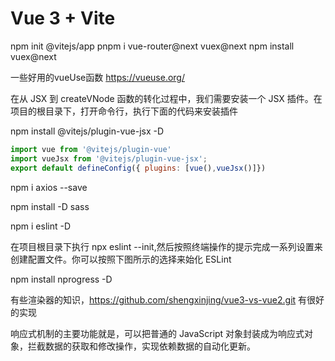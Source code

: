 # Vue 3 + Vite

npm init @vitejs/app
pnpm i vue-router@next vuex@next
npm install vuex@next


一些好用的vueUse函数
https://vueuse.org/


在从 JSX 到 createVNode 函数的转化过程中，我们需要安装一个 JSX 插件。在项目的根目录下，打开命令行，执行下面的代码来安装插件

npm install @vitejs/plugin-vue-jsx -D

```javascript
import vue from '@vitejs/plugin-vue'
import vueJsx from '@vitejs/plugin-vue-jsx';
export default defineConfig({ plugins: [vue(),vueJsx()]})

```

npm i axios --save

npm install -D sass

npm i eslint -D

在项目根目录下执行 npx eslint --init,然后按照终端操作的提示完成一系列设置来创建配置文件。你可以按照下图所示的选择来始化 ESLint


npm install nprogress -D

有些渲染器的知识，https://github.com/shengxinjing/vue3-vs-vue2.git 有很好的实现

响应式机制的主要功能就是，可以把普通的 JavaScript 对象封装成为响应式对象，拦截数据的获取和修改操作，实现依赖数据的自动化更新。
